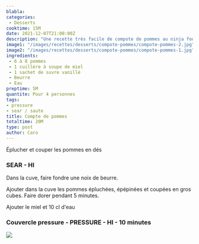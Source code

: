 ```yaml
---
blabla: 
categories:
 - Desserts
cooktime: 15M
date: 2021-12-07T21:00:00Z
description: "Une recette très facile de compote de pommes au ninja foodi"
image1: "/images/recettes/desserts/compote-pommes/compote-pommes-2.jpg"
image2: "/images/recettes/desserts/compote-pommes/compote-pommes-1.jpg"
ingredients: 
 - 6 à 8 pommes
 - 1 cuillère à soupe de miel
 - 1 sachet de suvre vanillé
 - Beurre
 - Eau
preptime: 5M
quantite: Pour 4 personnes
tags: 
- pressure
- sear / saute
title: Compte de pommes
totaltime: 20M
type: post
author: Caro
---
```

Éplucher et couper les pommes en dés

### SEAR - HI 

Dans la cuve, faire fondre une noix de beurre.

Ajouter dans la cuve les pommes épluchées, épépinées et coupées en gros cubes. Faire dorer pendant 5 minutes.

Ajouter le miel et 10 cl d'eau

### Couvercle pressure - PRESSURE - HI - 10 minutes

![](/images/recettes/desserts/compote-pommes/compote-pommes-2.jpg)